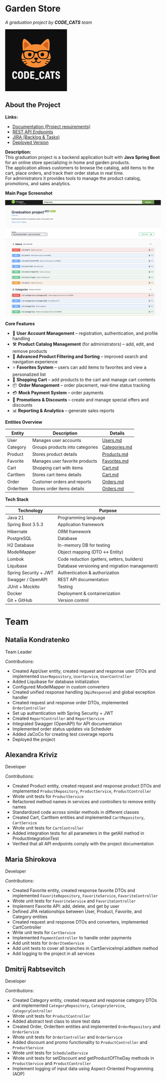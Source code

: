 # Garden Store

_A graduation project by **CODE_CATS** team_

![CODE_CATS Banner](src/main/docs/logo.png)

## About the Project

**Links:**

- [Documentation (Project requirements)](https://docs.google.com/document/d/1Xn41eFhdYAJVYzRucsNwpbLJ5lNxdvpfx__SZf5DwXA/edit?tab=t.0)
- [REST API Endpoints](https://confirmed-baron-2e5.notion.site/REST-API-f186cf63a46c4020b2237f73093922ab)
- [JIRA (Backlog & Tasks)](https://natzubova.atlassian.net/jira/software/projects/GSP/boards/1)
- [Deployed Version](http://51.20.105.119:8080/swagger-ui/index.html#/)

**Description:**  
This graduation project is a backend application built with **Java Spring Boot** for an online store specializing in home and garden products.  
The application allows customers to browse the catalog, add items to the cart, place orders, and track their order status in real time.  
For administrators it provides tools to manage the product catalog, promotions, and sales analytics.

**Main Page Screenshot**

![Main Page Screenshot](src/main/docs/main-page.png)

**Core Features**

- 👤 **User Account Management** – registration, authentication, and profile handling
- 🛠️ **Product Catalog Management** (for administrators) – add, edit, and remove products
- 🔎 **Advanced Product Filtering and Sorting** – improved search and navigation experience
- ⭐ **Favorites System** – users can add items to favorites and view a personalized list
- 🛒 **Shopping Cart** – add products to the cart and manage cart contents
- 📦 **Order Management** – order placement, real-time status tracking
- 💳 **Mock Payment System** – order payments
- 🎁 **Promotions & Discounts** – create and manage special offers and discounts
- 📊 **Reporting & Analytics** – generate sales reports


**Entities Overview**

| Entity    | Description                     | Details                                    |
|-----------|---------------------------------|--------------------------------------------|
| User      | Manages user accounts           | [Users.md](src/main/docs/User.md)          |
| Category  | Groups products into categories | [Categories.md](src/main/docs/Category.md) |
| Product   | Stores product details          | [Products.md](src/main/docs/Product.md)    |
| Favorite  | Manages user favorite products  | [Favorites.md](src/main/docs/Favorite.md)  |
| Cart      | Shopping cart with items        | [Cart.md](src/main/docs/Cart.md)           |
| CartItem  | Stores cart items details       | [Cart.md](src/main/docs/CartItem.md)       |
| Order     | Customer orders and reports     | [Orders.md](src/main/docs/Order.md)        |
| OrderItem | Stores order items details      | [Orders.md](src/main/docs/OrderItem.md)    |

**Tech Stack**

| Technology            | Purpose                                       |
|-----------------------|-----------------------------------------------|
| Java 21               | Programming language                          |
| Spring Boot 3.5.3     | Application framework                         |
| Hibernate             | ORM framework                                 |
| PostgreSQL            | Database                                      |
| H2 Database           | In-memory DB for testing                      |
| ModelMapper           | Object mapping (DTO ↔ Entity)                 |
| Lombok                | Code reduction (getters, setters, builders)   |
| Liquibase             | Database versioning and migration management) |
| Spring Security + JWT | Authentication & authorization                |
| Swagger / OpenAPI     | REST API documentation                        |
| JUnit + Mockito       | Testing                                       |
| Docker                | Deployment & containerization                 |
| Git + GitHub          | Version control                               |

# Team

## Natalia Kondratenko
Team Leader
  
*Contributions:*
* Created AppUser entity, created request and response user DTOs and implemented `UserRepository`, `UserService`, `UserController`
* Added Liquibase for database initialization
* Configured ModelMapper in custom converters
* Created unified response handling (`ApiResponse`) and global exception handler
* Created request and response order DTOs, implemented `OrderController`
* Set up authentication with Spring Security + JWT
* Created `ReportController` and `ReportService`
* Integrated Swagger (OpenAPI) for API documentation
* Implemented order status updates via Scheduler
* Added JaCoCo for creating test coverage reports
* Deployed the project


## Alexandra Kriviz
Developer

*Contributions:*
* Created Product entity, created request and response product DTOs and implemented `ProductRepository`, `ProductService`, `ProductController`
* Wrote unit tests  for `ProductService`
* Refactored method names in services and controllers to remove entity names
* Standardized code across similar methods in different classes
* Created Cart, CartItem entities and implemented `CartRepository`, `CartService`
* Wrote unit tests for `CartController`
* Added integration tests for all parameters in the getAll method in ProductIntegrationTest
* Verified that all API endpoints comply with the project documentation


## Maria Shirokova
Developer

*Contributions:*
* Created Favorite entity, created response favorite DTOs and implemented `FavoriteRepository`, `FavoriteService`, `FavoriteController`
* Wrote unit tests for `FavoriteService` and `FavoriteController`
* Implement Favorite API: add, delete, and get by user
* Defined JPA relationships between User, Product, Favorite, and Category entities
* Created request and response DTOs and converters, implemented CartController
* Write unit tests for `CartService`
* Implemented `PaymentController` to handle order payments
* Add unit tests for `OrderItemService`
* Add unit tests to cover all branches in CartServiceImpl.addItem method
* Add logging to the project in all services


## Dmitrij Rabtsevitch
Developer

*Contributions:*
* Created Category entity, created request and response category DTOs and implemented `CategoryRepository`, `CategoryService`, `CategoryController`
* Wrote unit tests for `ProductController`
* Added abstract test class to store test data
* Created Order, OrderItem entities and implemented `OrderRepository` and `OrderService`
* Wrote unit tests for `OrderController` and `OrderService`
* Added discount and promo functionality to `ProductController` and `ProductService`
* Wrote unit tests for `ScheduledService`
* Wrote unit tests for setDiscount and getProductOfTheDay methods in `ProductService` and `ProductController`
* Implement logging of input data using Aspect-Oriented Programming (AOP)